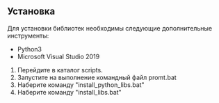 ## Установка

Для установки библиотек необходимы следующие дополнительные инструменты:
- Python3
- Microsoft Visual Studio 2019

1. Перейдите в каталог scripts.
2. Запустите на выполнение командный файл promt.bat
3. Наберите команду "install_python_libs.bat"
4. Наберите команду "install_libs.bat"
